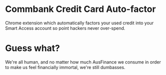 # Commbank Credit Card Auto-factor
Chrome extension which automatically factors your used credit into your Smart Access account so point hackers never over-spend.

# Guess what?
We're all human, and no matter how much AusFinance we consume in order to make us feel financially immortal, we're still dumbasses.
